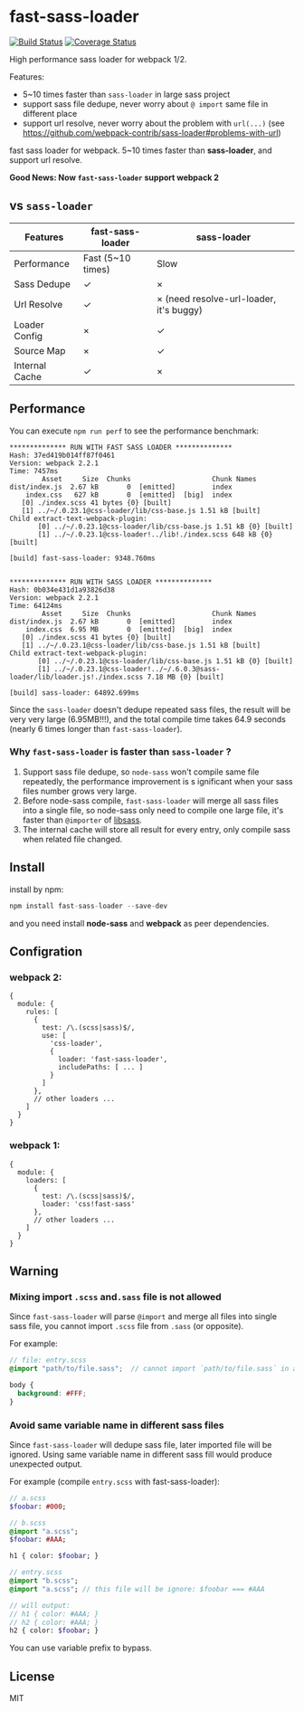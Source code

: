 # fast-sass-loader

[![Build Status](https://travis-ci.org/yibn2008/fast-sass-loader.svg?branch=master)](https://travis-ci.org/yibn2008/fast-sass-loader)
[![Coverage Status](https://coveralls.io/repos/github/yibn2008/fast-sass-loader/badge.svg)](https://coveralls.io/github/yibn2008/fast-sass-loader)

High performance sass loader for webpack 1/2.

Features:

- 5~10 times faster than `sass-loader` in large sass project
- support sass file dedupe, never worry about `@ import` same file in different place
- support url resolve, never worry about the problem with `url(...)` (see https://github.com/webpack-contrib/sass-loader#problems-with-url)

fast sass loader for webpack. 5~10 times faster than **sass-loader**, and support url resolve.

**Good News: Now `fast-sass-loader` support webpack 2**

## vs `sass-loader`

| Features      | fast-sass-loader | sass-loader                             |
|---------------|------------------|-----------------------------------------|
| Performance   | Fast (5~10 times)| Slow                                    |
| Sass Dedupe   | ✓                | ×                                       |
| Url Resolve   | ✓                | × (need resolve-url-loader, it's buggy) |
| Loader Config | ×                | ✓                                       |
| Source Map    | ×                | ✓                                       |
| Internal Cache| ✓                | ×                                       |

## Performance

You can execute `npm run perf` to see the performance benchmark:

```text
************** RUN WITH FAST SASS LOADER **************
Hash: 37ed419b014ff87f0461
Version: webpack 2.2.1
Time: 7457ms
        Asset     Size  Chunks                    Chunk Names
dist/index.js  2.67 kB       0  [emitted]         index
    index.css   627 kB       0  [emitted]  [big]  index
   [0] ./index.scss 41 bytes {0} [built]
   [1] ../~/.0.23.1@css-loader/lib/css-base.js 1.51 kB [built]
Child extract-text-webpack-plugin:
       [0] ../~/.0.23.1@css-loader/lib/css-base.js 1.51 kB {0} [built]
       [1] ../~/.0.23.1@css-loader!../lib!./index.scss 648 kB {0} [built]

[build] fast-sass-loader: 9348.760ms


************** RUN WITH SASS LOADER **************
Hash: 0b034e431d1a93826d38
Version: webpack 2.2.1
Time: 64124ms
        Asset     Size  Chunks                    Chunk Names
dist/index.js  2.67 kB       0  [emitted]         index
    index.css  6.95 MB       0  [emitted]  [big]  index
   [0] ./index.scss 41 bytes {0} [built]
   [1] ../~/.0.23.1@css-loader/lib/css-base.js 1.51 kB [built]
Child extract-text-webpack-plugin:
       [0] ../~/.0.23.1@css-loader/lib/css-base.js 1.51 kB {0} [built]
       [1] ../~/.0.23.1@css-loader!../~/.6.0.3@sass-loader/lib/loader.js!./index.scss 7.18 MB {0} [built]

[build] sass-loader: 64892.699ms
```

Since the `sass-loader` doesn't dedupe repeated sass files, the result will be very very large (6.95MB!!!), and the total compile time takes 64.9 seconds (nearly 6 times longer than `fast-sass-loader`).

### Why `fast-sass-loader` is faster than `sass-loader` ?

1. Support sass file dedupe, so `node-sass` won't compile same file repeatedly, the performance improvement is s ignificant when your sass files number grows very large.
2. Before node-sass compile, `fast-sass-loader` will merge all sass files into a single file, so node-sass only need to compile one large file, it's faster than `@importer` of [libsass](https://github.com/sass/libsass).
3. The internal cache will store all result for every entry, only compile sass when related file changed.

## Install

install by npm:

```javascript
npm install fast-sass-loader --save-dev
```

and you need install **node-sass** and **webpack** as peer dependencies.

## Configration

### webpack 2:

```
{
  module: {
    rules: [
      {
        test: /\.(scss|sass)$/,
        use: [
          'css-loader',
          {
            loader: 'fast-sass-loader',
            includePaths: [ ... ]
          }
        ]
      },
      // other loaders ...
    ]
  }
}
```

### webpack 1:

```
{
  module: {
    loaders: [
      {
        test: /\.(scss|sass)$/,
        loader: 'css!fast-sass'
      },
      // other loaders ...
    ]
  }
}
```

## Warning

### Mixing import `.scss` and`.sass` file is not allowed

Since `fast-sass-loader` will parse `@import` and merge all files into single sass file, you cannot import `.scss` file from `.sass` (or opposite).

For example:

```scss
// file: entry.scss
@import "path/to/file.sass";  // cannot import `path/to/file.sass` in a `.scss` file

body {
  background: #FFF;
}
```

### Avoid same variable name in different sass files

Since `fast-sass-loader` will dedupe sass file, later imported file will be ignored. Using same variable name in different sass fill would produce unexpected output.

For example (compile `entry.scss` with fast-sass-loader):

```sass
// a.scss
$foobar: #000;
```

```sass
// b.scss
@import "a.scss";
$foobar: #AAA;

h1 { color: $foobar; }
```

```sass
// entry.scss
@import "b.scss";
@import "a.scss"; // this file will be ignore: $foobar === #AAA

// will output:
// h1 { color: #AAA; }
// h2 { color: #AAA; }
h2 { color: $foobar; }
```

You can use variable prefix to bypass.

## License

MIT
